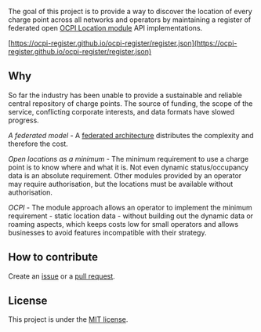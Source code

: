 The goal of this project is to provide a way to discover the location of every charge point across all networks and operators by maintaining a register of federated open [OCPI Location module](https://github.com/ocpi/ocpi/blob/master/mod_locations.asciidoc) API implementations.

[https://ocpi-register.github.io/ocpi-register/register.json](https://ocpi-register.github.io/ocpi-register/register.json)

## Why

So far the industry has been unable to provide a sustainable and reliable central repository of charge points. The source of funding, the scope of the service, conflicting corporate interests, and data formats have slowed progress.

*A federated model* - A [federated architecture](https://en.wikipedia.org/wiki/Federated_architecture) distributes the complexity and therefore the cost.

*Open locations as a minimum* - The minimum requirement to use a charge point is to know where and what it is. Not even dynamic status/occupancy data is an absolute requirement. Other modules provided by an operator may require authorisation, but the locations must be available without authorisation.

*OCPI* - The module approach allows an operator to implement the minimum requirement - static location data - without building out the dynamic data or roaming aspects, which keeps costs low for small operators and allows businesses to avoid features incompatible with their strategy.

## How to contribute

Create an [issue](https://github.com/char-gy/ocpi-register/issues) or a [pull request](https://github.com/char-gy/ocpi-register/pulls).

## License

This project is under the [MIT license](LICENSE).
